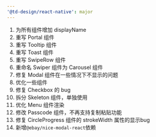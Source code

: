 ```yaml
---
'@td-design/react-native': major
---
```


1. 为所有组件增加 displayName 
2. 重写 Portal 组件 
3. 重写 Tooltip 组件
4. 重写 Toast 组件
5. 重写 SwipeRow 组件
6. 重命名 Swiper 组件为 Carousel 组件 
7. 修复 Modal 组件在一些情况下不显示的问题 
8. 优化一些组件 
9. 修复 Checkbox 的 bug
10. 拆分 Skeleton 组件，单独使用
11. 优化 Menu 组件渲染
12. 修改 Passcode 组件，不再支持复制粘贴功能
13. 修复 CircleProgress 组件的 strokeWidth 属性的显示bug
14. 新增`@ebay/nice-modal-react`依赖

